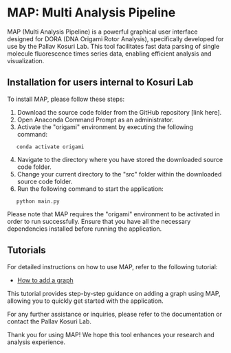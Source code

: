 # MAP: Multi Analysis Pipeline

MAP (Multi Analysis Pipeline) is a powerful graphical user interface designed for DORA (DNA Origami Rotor Analysis), specifically developed for use by the Pallav Kosuri Lab. This tool facilitates fast data parsing of single molecule fluorescence times series data, enabling efficient analysis and visualization.

## Installation for users internal to Kosuri Lab

To install MAP, please follow these steps:

1. Download the source code folder from the GitHub repository [link here].
2. Open Anaconda Command Prompt as an administrator.
3. Activate the "origami" environment by executing the following command:

```shell
   conda activate origami
```

4. Navigate to the directory where you have stored the downloaded source code folder.
5. Change your current directory to the "src" folder within the downloaded source code folder.
6. Run the following command to start the application:

```shell
   python main.py
```

Please note that MAP requires the "origami" environment to be activated in order to run successfully. Ensure that you have all the necessary dependencies installed before running the application.

## Tutorials

For detailed instructions on how to use MAP, refer to the following tutorial:

- [How to add a graph](https://docs.google.com/document/d/1-iP3nXfDRMby8nnmY4JYUhW9uiQGKKAjAcLwx2RPnnk/edit?usp=sharing)

This tutorial provides step-by-step guidance on adding a graph using MAP, allowing you to quickly get started with the application.

For any further assistance or inquiries, please refer to the documentation or contact the Pallav Kosuri Lab.

Thank you for using MAP! We hope this tool enhances your research and analysis experience.

